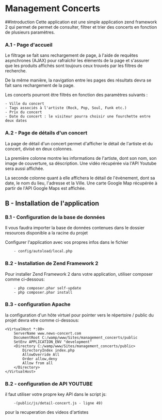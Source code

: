 # Management Concerts

##Introduction
Cette application est une simple application zend framework 2 qui permet de
permet de consulter, filtrer et trier des concerts en fonction de plusieurs 
paramètres.

### A.1 - Page d'accueil

Le filtrage se fait sans rechargement de page, à l'aide de requêtes
asynchrones (AJAX) pour rafraîchir les éléments de la page et s'assurer que les
produits affichés sont toujours ceux trouvés par les filtres de recherche.

De la même manière, la navigation entre les pages des résultats devra se fait
sans rechargement de la page.

Les concerts pourront être filtrés en fonction des paramètres suivants :

    - Ville du concert
    - Tags associés à l'artiste (Rock, Pop, Soul, Funk etc.)
    - Prix du concert
    - Date du concert : le visiteur pourra choisir une fourchette entre deux dates

### A.2 - Page de détails d'un concert

La page de détail d'un concert permet d'afficher le détail de l'artiste et du
concert, divisé en deux colonnes.

La première colonne montre les informations de l'artiste, dont son nom, son
image de couverture, sa déscription.
Une vidéo récupérée via l'API Youtube sera aussi affichée.

La seconde colonne quant à elle affichera le détail de l'évènement, dont sa
date, le nom du lieu, l'adresse et la Ville.
Une carte Google Map récupérée à partir de l'API Google Maps est affichée.


## B - Installation de l'application

### B.1 - Configuration de la base de données

Il vous faudra importer la base de données contenues dans le dossier resources
disponible a la racine du projet

Configurer l'application avec vos propres infos dans le fichier

        - config/autoload/local.php

### B.2 - Installation de Zend Framework 2

Pour installer Zend Framework 2 dans votre application, utiliser composer comme
ci-dessous:

        - php composer.phar self-update
        - php composer.phar install

### B.3 - configuration Apache

la configuration d'un hôte virtuel pour pointer vers le répertoire / public
du projet devra etre comme ci-dessous:

    <VirtualHost *:80>
        ServerName www.news-concert.com
        DocumentRoot C:/wamp/www/Sites/management_concerts/public
        SetEnv APPLICATION_ENV "development"
        <Directory C:/wamp/www/Sites/management_concerts/public>
            DirectoryIndex index.php
            AllowOverride All
            Order allow,deny
            Allow from all
        </Directory>
    </VirtualHost>

### B.2 - configuration de API YOUTUBE

il faut utiliser votre propre key API dans le script js:

        -(public/js/detail-concert.js - ligne 49)

pour la recuperation des videos d'artistes



